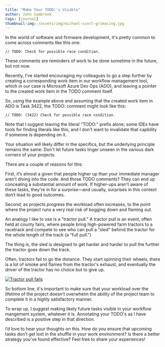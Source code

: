 ```yaml
---
title: "Make Your TODO:'s Visible"
author: John Sambrook
tags: [journal]
thumbnail-img: /assets/img/michael-scott-grimacing.jpg
---
```


In the world of software and firmware development, it's pretty common
to come across comments like this one:

```
// TODO: Check for possible race condition.
```

These comments are reminders of work to be done sometime in the
future, but not now.

Recently, I've started encouraging my colleagues to go a step further
by creating a corresponding work item in our workflow management tool,
which in our case is Microsoft Azure Dev Ops (ADO), and leaving a
pointer to the created work item in the TODO comment itself.

So, using the example above and assuming that the created work item
in ADO is Task 3422, the TODO: comment might look like this:

```
// TODO: (3422) Check for possible race condition.
```

Note that I suggest leaving the literal "TODO:" prefix alone; some
IDEs have tools for finding literals like this, and I don't want to
invalidate that capbility if someone is depending on it.

Your situation will likely differ in the specifics, but the underlying
principle remains the same: Don't let future tasks linger unseen in
the various dark corners of your projects.

There are a couple of reasons for this:

First, it’s almost a given that people higher up than your immediate
manager aren’t diving into the code. And those TODO comments? They can
end up concealing a substantial amount of work. If higher-ups aren’t
aware of these tasks, they're in for a surprise—and usually, surprises
in this context don’t lead to good outcomes.

Second, as projects progress the workload often increases, to the point
where the project runs a very real risk of bogging down and flaming out.

An analogy I like to use is a "tractor pull." A tractor pull is an event,
often held at county fairs, where people bring high-powered farm tractors
to a racetrack and compete to see who can pull a "sled" behind the tractor
for the whole length of the track (a "full pull.")

The thing is, the sled is designed to get harder and harder to pull the
further the tractor goes down the track.

Often, tractors fail to go the distance. They start spinning their
wheels, there is a lot of smoke and flames from the tractor's exhaust,
and eventually the driver of the tractor has no choice but to give up.

[![Tractor pull fails](http://img.youtube.com/vi/728EEeKgFjo/0.jpg)](http://www.youtube.com/watch?v=728EEeKgFjo "Tractor Pull Fails")

So bottom line, it's important to make sure that your workload over
the lifetime of the project doesn't overwhelm the ability of the
project team to complete it in a highly satisfactory manner.

To wrap up, I suggest making likely future tasks visible in your
workflow mangement system, whatever it is. Annotating your TODO's as I
have described is a positive step in that direction.

I’d love to hear your thoughts on this. How do you ensure that
upcoming tasks don’t get lost in the shuffle in your work environment?
Is there a better strategy you’ve found effective? Feel free to share
your experiences!



